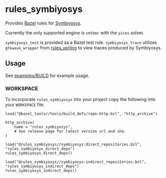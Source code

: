 # rules_symbiyosys

Provides [Bazel](https://bazel.build/) rules for
[Symbiyosys](https://symbiyosys.readthedocs.io/en/latest/).

Currently the only supported engine is `smtbmc` with the `yices` solver.

`symbiyosys_test` is provided as a Bazel test rule.  `symbiyosys_trace` utilizes `gtkwave_wrapper`
from [rules_verilog](https://github.com/agoessling/rules_verilog) to view traces produced by
Symbiyosys.

## Usage

See [examples/BUILD](examples/BUILD) for example usage.

### WORKSPACE

To incorporate `rules_symbiyosys` into your project copy the following into your `WORKSPACE` file.

```Starlark
load("@bazel_tools//tools/build_defs/repo:http.bzl", "http_archive")

http_archive(
    name = "rules_symbiyosys",
    # See release page for latest version url and sha.
)

load("@rules_symbiyosys//symbiyosys:direct_repositories.bzl", "rules_symbiyosys_direct_deps")
rules_symbiyosys_direct_deps()

load("@rules_symbiyosys//symbiyosys:indirect_repositories.bzl", "rules_symbiyosys_indirect_deps")
rules_symbiyosys_indirect_deps()
```
